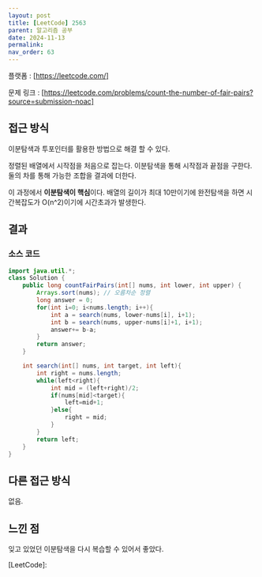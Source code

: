 ```yaml
---
layout: post
title: [LeetCode] 2563
parent: 알고리즘 공부
date: 2024-11-13
permalink:
nav_order: 63
---
```


플랫폼 : [https://leetcode.com/]

문제 링크 : [https://leetcode.com/problems/count-the-number-of-fair-pairs?source=submission-noac]

## 접근 방식

이분탐색과 투포인터를 활용한 방법으로 해결 할 수 있다.

정렬된 배열에서 시작점을 처음으로 잡는다. 이분탐색을 통해 시작점과 끝점을 구한다.  
둘의 차를 통해 가능한 조합을 결과에 더한다.

이 과정에서 **이분탐색이 핵심**이다. 배열의 길이가 최대 10만이기에
완전탐색을 하면 시간복잡도가 O(n^2)이기에 시간초과가 발생한다.

## 결과

### 소스 코드

```java
import java.util.*;
class Solution {
    public long countFairPairs(int[] nums, int lower, int upper) {
        Arrays.sort(nums); // 오름차순 정렬
        long answer = 0;
        for(int i=0; i<nums.length; i++){
            int a = search(nums, lower-nums[i], i+1);
            int b = search(nums, upper-nums[i]+1, i+1);
            answer+= b-a;
        }
        return answer;
    }

    int search(int[] nums, int target, int left){
        int right = nums.length;
        while(left<right){
            int mid = (left+right)/2;
            if(nums[mid]<target){
                left=mid+1;
            }else{
                right = mid;
            }
        }
        return left;
    }
}
```

## 다른 접근 방식

없음.

## 느낀 점

잊고 있었던 이분탐색을 다시 복습할 수 있어서 좋았다.

[https://leetcode.com/problems/count-the-number-of-fair-pairs?source=submission-noac]: https://leetcode.com/problems/count-the-number-of-fair-pairs?source=submission-noac
[https://leetcode.com/]: https://leetcode.com/

[LeetCode]:
